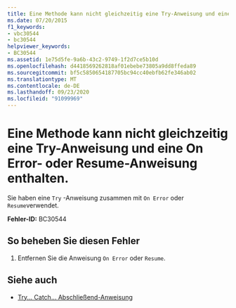 ```yaml
---
title: Eine Methode kann nicht gleichzeitig eine Try-Anweisung und eine On Error- oder Resume-Anweisung enthalten.
ms.date: 07/20/2015
f1_keywords:
- vbc30544
- bc30544
helpviewer_keywords:
- BC30544
ms.assetid: 1e75d5fe-9a6b-43c2-9749-1f2d7ce5b10d
ms.openlocfilehash: d4418569262818af01ebebe73805a9dd8ffeda89
ms.sourcegitcommit: bf5c5850654187705bc94cc40ebfb62fe346ab02
ms.translationtype: MT
ms.contentlocale: de-DE
ms.lasthandoff: 09/23/2020
ms.locfileid: "91099969"
---
```

# <a name="method-cannot-contain-both-a-try-statement-and-an-on-error-or-resume-statement"></a>Eine Methode kann nicht gleichzeitig eine Try-Anweisung und eine On Error- oder Resume-Anweisung enthalten.

Sie haben eine `Try` -Anweisung zusammen mit `On Error` oder `Resume`verwendet.  
  
 **Fehler-ID:** BC30544  
  
## <a name="to-correct-this-error"></a>So beheben Sie diesen Fehler  
  
1. Entfernen Sie die Anweisung `On Error` oder `Resume`.  
  
## <a name="see-also"></a>Siehe auch

- [Try... Catch... Abschließend-Anweisung](../language-reference/statements/try-catch-finally-statement.md)
